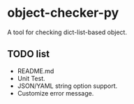 # object-checker-py
A tool for checking dict-list-based object.

## TODO list

- README.md
- Unit Test.
- JSON/YAML string option support.
- Customize error message.
